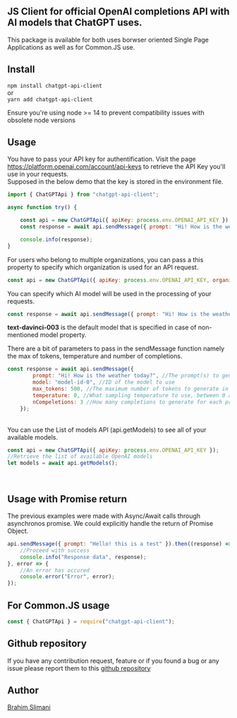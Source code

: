 ## JS Client for official OpenAI completions API with AI models that ChatGPT uses.
This package is available for both uses borwser oriented Single Page Applications as well as for Common.JS use.

## Install
`npm install chatgpt-api-client` <br/>
or <br/>
`yarn add chatgpt-api-client`<br>

Ensure you're using node >= 14 to prevent compatibility issues with obsolete node versions

## Usage
You have to pass your API key for authentification. Visit the page https://platform.openai.com/account/api-keys to retrieve the API Key you'll use in your requests.<br>
Supposed in the below demo that the key is stored in the environment file. 
```javascript
import { ChatGPTApi } from "chatgpt-api-client";

async function try() {

    const api = new ChatGPTApi({ apiKey: process.env.OPENAI_API_KEY });
    const response = await api.sendMessage({ prompt: "Hi! How is the weather today?" });

    console.info(response);
}
```
For users who belong to multiple organizations, you can pass a this property to specify which organization is used for an API request.

```javascript
const api = new ChatGPTApi({ apiKey: process.env.OPENAI_API_KEY, organization: "custom-org" });
```

You can specify which AI model will be used in the processing of your requests.

```javascript
const response = await api.sendMessage({ prompt: "Hi! How is the weather today?", model: "model-id-0" });
```
**text-davinci-003** is the default model that is specified in case of non-mentioned model property.<br>


There are a bit of parameters to pass in the sendMessage function namely the max of tokens, temperature and number of completions.
```javascript
const response = await api.sendMessage({ 
        prompt: "Hi! How is the weather today?", //The prompt(s) to generate completions for
        model: "model-id-0", //ID of the model to use
        max_tokens: 500, //The maximum number of tokens to generate in the completion
        temperature: 0, //What sampling temperature to use, between 0 and 2, Default is 1
        nCompeletions: 3 //How many completions to generate for each prompt. Default is 1
    });
```
<br>
You can use the List of models API (api.getModels) to see all of your available models.

```javascript
const api = new ChatGPTApi({ apiKey: process.env.OPENAI_API_KEY });
//Retrieve the list of available OpenAI models
let models = await api.getModels();
```
<br>

## Usage with Promise return
The previous examples were made with Async/Await calls through asynchronos promise. We could explicitly handle the return of Promise Object.

```javascript
api.sendMessage({ prompt: "Hello! this is a test" }).then((response) => {
    //Proceed with success
    console.info("Response data", response);
}, error => {
    //An error has occured
    console.error("Error", error);
});
```

## For Common.JS usage
```javascript
const { ChatGPTApi } = require("chatgpt-api-client");
```

## Github repository
If you have any contribution request, feature or if you found a bug or any issue please report them to this [github repository](https://github.com/brahim-slimani/chatgpt-client)


## Author
[Brahim Slimani](https://brahim-slimani.github.io/profile)